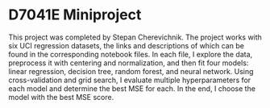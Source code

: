 # D7041E Miniproject

This project was completed by Stepan Cherevichnik. The project works with six UCI regression datasets, the links and descriptions of which can be found in the corresponding notebook files. In each file, I explore the data, preprocess it with centering and normalization, and then fit four models: linear regression, decision tree, random forest, and neural network. Using cross-validation and grid search, I evaluate multiple hyperparameters for each model and determine the best MSE for each. In the end, I choose the model with the best MSE score.
